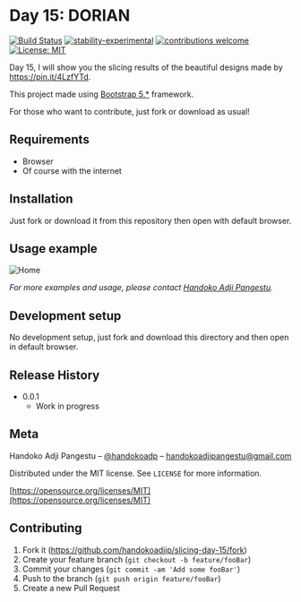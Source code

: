 # Day 15: DORIAN

[![Build Status](https://travis-ci.org/dwyl/esta.svg?branch=master)](https://github.com/handokoadjip/slicing-day-15)
[![stability-experimental](https://img.shields.io/badge/stability-experimental-orange.svg)](https://github.com/handokoadjip/slicing-day-15)
[![contributions welcome](https://img.shields.io/badge/contributions-welcome-brightgreen.svg?style=flat)](https://github.com/handokoadjip/slicing-day-15/fork)
[![License: MIT](https://img.shields.io/badge/License-MIT-yellow.svg)](https://opensource.org/licenses/MIT)

Day 15, I will show you the slicing results of the beautiful designs made by https://pin.it/4LzfYTd.

This project made using [Bootstrap 5.\*](https://getbootstrap.com/docs/5.1/getting-started/introduction/) framework.

For those who want to contribute, just fork or download as usual!

## Requirements

- Browser
- Of course with the internet

## Installation

Just fork or download it from this repository then open with default browser.

## Usage example

![Home](https://bebaskripsi.000webhostapp.com/slicing-day-15/home.png)

_For more examples and usage, please contact [Handoko Adji Pangestu](https://www.instagram.com/handokoadp/)._

## Development setup

No development setup, just fork and download this directory and then open in default browser.

## Release History

- 0.0.1
  - Work in progress

## Meta

Handoko Adji Pangestu – [@handokoadp](https://www.instagram.com/handokoadp/) – handokoadjipangestu@gmail.com

Distributed under the MIT license. See `LICENSE` for more information.

[https://opensource.org/licenses/MIT](https://opensource.org/licenses/MIT)

## Contributing

1. Fork it (<https://github.com/handokoadjip/slicing-day-15/fork>)
2. Create your feature branch (`git checkout -b feature/fooBar`)
3. Commit your changes (`git commit -am 'Add some fooBar'`)
4. Push to the branch (`git push origin feature/fooBar`)
5. Create a new Pull Request
